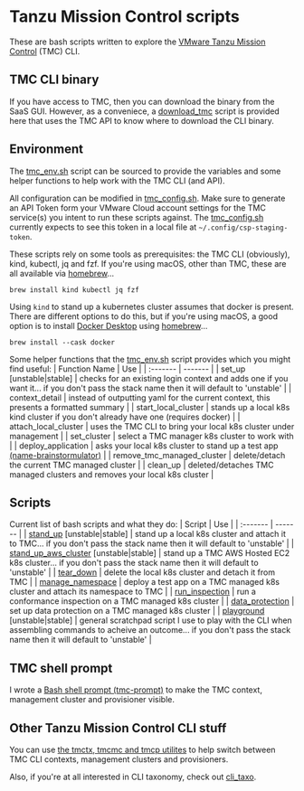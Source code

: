 # Tanzu Mission Control scripts
These are bash scripts written to explore the [VMware Tanzu Mission Control](https://tanzu.vmware.com/mission-control) (TMC) CLI.

## TMC CLI binary
If you have access to TMC, then you can download the binary from the SaaS GUI. However, as a conveniece, a [download_tmc](download_tmc) script is provided here that uses the TMC API to know where to download the CLI binary.

## Environment
The [tmc_env.sh](tmc_env.sh) script can be sourced to provide the variables and some helper functions to help work with the TMC CLI (and API). 

All configuration can be modified in [tmc_config.sh](tmc_config.sh). Make sure to generate an API Token form your VMware Cloud account settings for the TMC service(s) you intent to run these scripts against. The [tmc_config.sh](tmc_config.sh) currently expects to see this token in a local file at `~/.config/csp-staging-token`.

These scripts rely on some tools as prerequisites: the TMC CLI (obviously), kind, kubectl, jq and fzf.
If you're using macOS, other than TMC, these are all available via [homebrew](https://brew.sh)...
  
`brew install kind kubectl jq fzf`

Using `kind` to stand up a kubernetes cluster assumes that docker is present. There are different options to do this, but if you're using macOS, a good option is to install [Docker Desktop](https://www.docker.com/products/docker-desktop) using [homebrew](https://brew.sh)...

`brew install --cask docker`

Some helper functions that the [tmc_env.sh](tmc_env.sh) script provides which you might find useful:
| Function Name | Use |
| :------- | ------- |
| set_up \[unstable\|stable\] | checks for an existing login context and adds one if you want it... if you don't pass the stack name then it will default to 'unstable' |
| context_detail | instead of outputting yaml for the current context, this presents a formatted summary |
| start_local_cluster | stands up a local k8s kind cluster if you don't already have one (requires docker) |
| attach_local_cluster | uses the TMC CLI to bring your local k8s cluster under management |
| set_cluster | select a TMC manager k8s cluster to work with |
| deploy_application | asks your local k8s cluster to stand up a test app [(name-brainstormulator)](https://github.com/ali5ter/name-brainstormulator) |
| remove_tmc_managed_cluster | delete/detach the current TMC managed cluster |
| clean_up | deleted/detaches TMC managed clusters and removes your local k8s cluster |

## Scripts
Current list of bash scripts and what they do:
| Script | Use |
| :------- | ------- |
| [stand_up](stand_up) \[unstable\|stable\] | stand up a local k8s cluster and attach it to TMC... if you don't pass the stack name then it will default to 'unstable' |
| [stand_up_aws_cluster](stand_up_aws_cluster) \[unstable\|stable\] | stand up a TMC AWS Hosted EC2 k8s cluster... if you don't pass the stack name then it will default to 'unstable'  |
| [tear_down](tear_down) | delete the local k8s cluster and detach it from TMC |
| [manage_namespace](manage_namespace) | deploy a test app on a TMC managed k8s cluster and attach its namespace to TMC |
| [run_inspection](run_inspection) | run a conformance inspection on a TMC managed k8s cluster |
| [data_protection](data_protection) | set up data protection on a TMC managed k8s cluster |
| [playground](playground) \[unstable\|stable\] | general scratchpad script I use to play with the CLI when assembling commands to acheive an outcome... if you don't pass the stack name then it will default to 'unstable' |

## TMC shell prompt
I wrote a [Bash shell prompt (tmc-prompt)](https://github.com/ali5ter/tmc-prompt) to make the TMC context, management cluster and provisioner visible.

## Other Tanzu Mission Control CLI stuff
You can use [the tmctx, tmcmc and tmcp utilites](https://github.com/ali5ter/tmcctx) to help switch between TMC CLI contexts, management clusters and provisioners.

Also, if you're at all interested in CLI taxonomy, check out [cli_taxo](https://github.com/ali5ter/cli_taxo).
